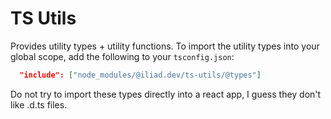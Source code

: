 # TS Utils

Provides utility types + utility functions. To import the utility types into your global scope, add the following to your `tsconfig.json`:

```json
  "include": ["node_modules/@iliad.dev/ts-utils/@types"]
```

Do not try to import these types directly into a react app, I guess they don't like .d.ts files.
